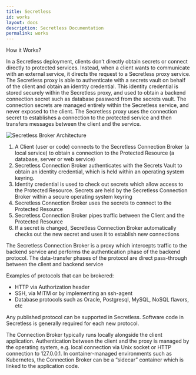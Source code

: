 ```yaml
---
title: Secretless
id: works
layout: docs
description: Secretless Documentation
permalink: works
---
```

<div id="docs-works">
  <div class="row">
    <p class="card-heading">How it Works?</p>
    <div class="col-md-8">
      <p>In a Secretless deployment, clients don’t directly obtain secrets or connect directly to protected services. Instead, when a client wants to communicate with an external service, it directs the request to a Secretless proxy service. The Secretless proxy is able to authenticate with a secrets vault on behalf of the client and obtain an identity credential. This identity credential is stored securely within the Secretless proxy, and used to obtain a backend connection secret such as database password from the secrets vault. The connection secrets are managed entirely within the Secretless service, and never exposed to the client. The Secretless proxy uses the connection secret to establishes a connection to the protected service and then transfers messages between the client and the service.</p>
    </div>
    <div class="col-md-4">
      <img class="introduction-img" src="/img/secretlessbrokerwhite.png" alt="Secretless Broker Architecture">
    </div>
  </div>
  <ol>
    <li>A Client (user or code) connects to the Secretless Connection Broker (a local service) to obtain a connection to the Protected Resource (a database, server or web service)</li>
    <li>Secretless Connection Broker authenticates with the Secrets Vault to obtain an identity credential, which is held within an operating system keyring.</li>
    <li>Identity credential is used to check out secrets which allow access to the Protected Resource. Secrets are held by the Secretless Connection Broker within a secure operating system keyring</li>
    <li>Secretless Connection Broker uses the secrets to connect to the Protected Resource</li>
    <li>Secretless Connection Broker pipes traffic between the Client and the Protected Resource</li>
    <li>If a secret is changed, Secretless Connection Broker automatically checks out the new secret and uses it to establish new connections</li>
  </ol>
  <p>The Secretless Connection Broker is a proxy which intercepts traffic to the backend service and performs the authentication phase of the backend protocol. The data-transfer phases of the protocol are direct pass-through between the client and backend service</p>
  <p class="card-documentation-heading">Examples of protocols that can be brokered:</p>
  <ul>
    <li>HTTP via Authorization header</li>
    <li>SSH, via MITM or by implementing an ssh-agent</li>
    <li>Database protocols such as Oracle, Postgresql, MySQL, NoSQL flavors, etc</li>
  </ul>
  <p>Any published protocol can be supported in Secretless. Software code in Secretless is generally required for each new protocol.</p>
  <p>The Connection Broker typically runs locally alongside the client application. Authentication between the client and the proxy is managed by the operating system, e.g. local connection via Unix socket or HTTP connection to 127.0.0.1.  In container-managed environments such as Kubernetes, the Connection Broker can be a “sidecar” container which is linked to the application code.</p>
</div>

